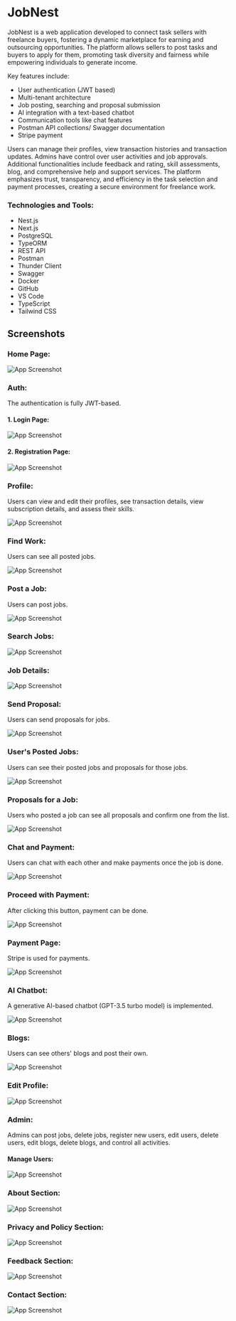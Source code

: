 <!-- Ctrl + Shift + v => Readme preview in VS code -->
# JobNest

JobNest is a web application developed to connect task sellers with freelance buyers, fostering a dynamic marketplace for earning and outsourcing opportunities. The platform allows sellers to post tasks and buyers to apply for them, promoting task diversity and fairness while empowering individuals to generate income. 

Key features include:
- User authentication (JWT based)
- Multi-tenant architecture
- Job posting, searching and proposal submission
- AI integration with a text-based chatbot
- Communication tools like chat features
- Postman API collections/ Swagger documentation
- Stripe payment

Users can manage their profiles, view transaction histories and transaction updates. Admins have control over user activities and job approvals. Additional functionalities include feedback and rating, skill assessments, blog, and comprehensive help and support services. The platform emphasizes trust, transparency, and efficiency in the task selection and payment processes, creating a secure environment for freelance work.

### Technologies and Tools:
- Nest.js
- Next.js
- PostgreSQL
- TypeORM
- REST API
- Postman
- Thunder Client
- Swagger
- Docker
- GitHub
- VS Code
- TypeScript
- Tailwind CSS

## Screenshots

### Home Page:
![App Screenshot](/JobNest-SS/homePage.png)

### Auth:
The authentication is fully JWT-based.

#### 1. Login Page:
![App Screenshot](/JobNest-SS/login.png)

#### 2. Registration Page:
![App Screenshot](/JobNest-SS/register.png)

### Profile:
Users can view and edit their profiles, see transaction details, view subscription details, and assess their skills.

![App Screenshot](/JobNest-SS/profileAllList.png)

### Find Work:
Users can see all posted jobs.

![App Screenshot](/JobNest-SS/seeAllJobs.png)

### Post a Job:
Users can post jobs.

![App Screenshot](/JobNest-SS/jobPost.png)

### Search Jobs:
![App Screenshot](/JobNest-SS/search.png)

### Job Details:
![App Screenshot](/JobNest-SS/seeJobDescription.png)

### Send Proposal:
Users can send proposals for jobs.

![App Screenshot](/JobNest-SS/sendProposal.png)

### User's Posted Jobs:
Users can see their posted jobs and proposals for those jobs.

![App Screenshot](/JobNest-SS/allownPostedJobs.png)

### Proposals for a Job:
Users who posted a job can see all proposals and confirm one from the list.

![App Screenshot](/JobNest-SS/proposalList.png)

### Chat and Payment:
Users can chat with each other and make payments once the job is done.

![App Screenshot](/JobNest-SS/chatOrPayment.png)

### Proceed with Payment:
After clicking this button, payment can be done.

![App Screenshot](/JobNest-SS/paymentButton.png)

### Payment Page:
Stripe is used for payments.

![App Screenshot](/JobNest-SS/stripePayment.png)

### AI Chatbot:
A generative AI-based chatbot (GPT-3.5 turbo model) is implemented.

![App Screenshot](/JobNest-SS/ai.png)

### Blogs:
Users can see others' blogs and post their own.

![App Screenshot](/JobNest-SS/blogs.png)

### Edit Profile:
![App Screenshot](/JobNest-SS/editProfile.png)

### Admin:
Admins can post jobs, delete jobs, register new users, edit users, delete users, edit blogs, delete blogs, and control all activities.

#### Manage Users:
![App Screenshot](/JobNest-SS/editUserAndDelete.png)

### About Section:
![App Screenshot](/JobNest-SS/about.png)

### Privacy and Policy Section:
![App Screenshot](/JobNest-SS/privacy.png)

### Feedback Section:
![App Screenshot](/JobNest-SS/feedback.png)

### Contact Section:
![App Screenshot](/JobNest-SS/contact.png)
